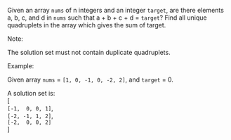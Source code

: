 Given an array `nums` of n integers and an integer `target`, are there elements a, b, c, and d in `nums` such that a + b + c + d = `target`? Find all unique quadruplets in the array which gives the sum of target.

Note:

The solution set must not contain duplicate quadruplets.

Example:

Given array `nums` = `[1, 0, -1, 0, -2, 2]`, and `target` = 0.

A solution set is:<br>
[<br>
  `[-1,  0, 0, 1]`,<br>
  `[-2, -1, 1, 2]`,<br>
  `[-2,  0, 0, 2]`<br>
]